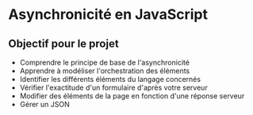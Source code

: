 # Asynchronicité en JavaScript

## Objectif pour le projet

* Comprendre le principe de base de l'asynchronicité
* Apprendre à modéliser l'orchestration des éléments
* Identifier les différents éléments du langage concernés
* Vérifier l'exactitude d'un formulaire d'après votre serveur
* Modifier des éléments de la page en fonction d'une réponse serveur
* Gérer un JSON